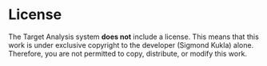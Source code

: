 # License
The Target Analysis system **does not** include a license. 
This means that this work is under exclusive copyright to the developer (Sigmond Kukla) alone. Therefore, you are not permitted to copy, distribute, or modify this work.

